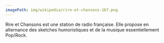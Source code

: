 ```yaml
---
imagePath: img/wikipedia/rire-et-chansons-167.png
---
```


Rire et Chansons est une station de radio française.
Elle propose en alternance des sketches humoristiques et de la musique essentiellement Pop/Rock.
